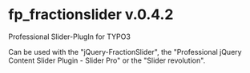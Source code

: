 # fp_fractionslider v.0.4.2
Professional Slider-PlugIn for TYPO3

Can be used with the "jQuery-FractionSlider", the "Professional jQuery Content Slider Plugin - Slider Pro" or the "Slider revolution".
